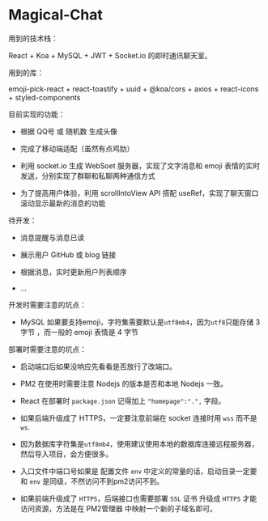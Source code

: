 # Magical-Chat


用到的技术栈：

React + Koa + MySQL + JWT + Socket.io 的即时通讯聊天室。


用到的库：

emoji-pick-react + react-toastify + uuid + @koa/cors + axios + react-icons + styled-components


目前实现的功能：

* 根据 QQ号 或 随机数 生成头像

* 完成了移动端适配（虽然有点鸡肋）

* 利用 socket.io 生成 WebSoet 服务器，实现了文字消息和 emoji 表情的实时发送，分别实现了群聊和私聊两种通信方式

* 为了提高用户体验，利用 scrollIntoView API 搭配 useRef，实现了聊天窗口滚动显示最新的消息的功能

待开发：

* 消息提醒与消息已读

* 展示用户 GitHub 或 blog 链接

* 根据消息，实时更新用户列表顺序

* ...


开发时需要注意的坑点：

* MySQL 如果要支持emoji，字符集需要默认是`utf8mb4`，因为`utf8`只能存储 3 字节 ，而一般的 emoji 表情是 4 字节

部署时需要注意的坑点：

* 启动端口后如果没响应先看看是否放行了改端口。

* PM2 在使用时需要注意 Nodejs 的版本是否和本地 Nodejs 一致。

* React 在部署时 `package.json` 记得加上 `"homepage":".",` 字段。

* 如果后端升级成了 HTTPS，一定要注意前端在 socket 连接时用 `wss` 而不是 `ws`.

* 因为数据库字符集是`utf8mb4`，使用建议使用本地的数据库连接远程服务器，然后导入项目，会方便很多。

* 入口文件中端口号如果是 配置文件 `env` 中定义的常量的话，启动目录一定要和 `env` 是同级，不然访问不到pm2访问不到。

* 如果前端升级成了 `HTTPS`，后端接口也需要部署 `SSL` 证书 升级成 `HTTPS` 才能访问资源，方法是在 PM2管理器 中映射一个新的子域名即可。






